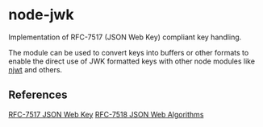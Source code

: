 # node-jwk

Implementation of RFC-7517 (JSON Web Key) compliant key handling.

The module can be used to convert keys into buffers or other formats to
enable the direct use of JWK formatted keys with other node modules like
[njwt](https://www.npmjs.com/package/njwt) and others.

## References

[RFC-7517 JSON Web Key](https://tools.ietf.org/html/rfc7517)
[RFC-7518 JSON Web Algorithms](https://tools.ietf.org/html/rfc7518)
